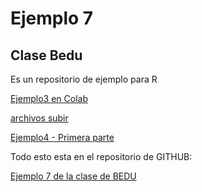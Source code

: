 # Ejemplo 7

## Clase Bedu

Es un repositorio de ejemplo para R

[Ejemplo3 en Colab](https://colab.research.google.com/github/caballeroarturo/Ejemplo7/blob/main/Ejemplo_03.ipynb "Ejemplo3 en Colab")

[archivos subir](https://caballeroarturo.github.io/Ejemplo7/archivosubir "archivos subir")

[Ejemplo4 - Primera parte](https://caballeroarturo.github.io/Ejemplo7/Ejemplo4_1.html)


Todo esto esta en el repositorio de GITHUB: 

[Ejemplo 7 de la clase de BEDU](https://github.com/caballeroarturo/Ejemplo7)
